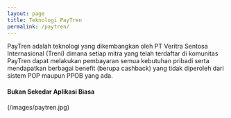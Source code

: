 ```yaml
---
layout: page
title: Teknologi PayTren
permalink: /paytren/
---
```


PayTren adalah teknologi yang dikembangkan oleh PT Veritra Sentosa Internasional (Treni) dimana setiap mitra yang telah terdaftar di komunitas PayTren dapat melakukan pembayaran semua kebutuhan pribadi serta mendapatkan berbagai benefit (berupa cashback) yang tidak diperoleh dari sistem POP maupun PPOB yang ada.

#### Bukan Sekedar Aplikasi Biasa
(/images/paytren.jpg)
